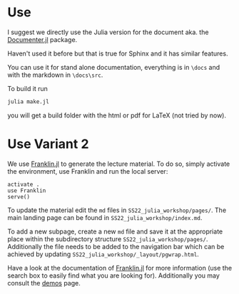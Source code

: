 # Use

I suggest we directly use the Julia version for the document aka. the [Documenter.jl](https://juliadocs.github.io/Documenter.jl/stable/man/guide/) package. 

Haven't used it before but that is true for Sphinx and it has similar features. 

You can use it for stand alone documentation, everything is in `\docs` and with the markdown in `\docs\src`.

To build it run 
```julia
julia make.jl
```
you will get a build folder with the html or pdf for LaTeX (not tried by now).

# Use Variant 2

We use [Franklin.jl](https://franklinjl.org) to generate the lecture material. To do so, simply activate the environment, use Franklin and run the local server:
```
activate .
use Franklin
serve()
```

To update the material edit the `md` files in `SS22_julia_workshop/pages/`. The main landing page can be found in `SS22_julia_workshop/index.md`.

To add a new subpage, create a new `md` file and save it at the appropriate place within the subdirectory structure `SS22_julia_workshop/pages/`. Additionally the file needs to be added to the navigation bar which can be achieved by updating `SS22_julia_workshop/_layout/pgwrap.html`.

Have a look at the documentation of [Franklin.jl](https://franklinjl.org) for more information (use the search box to easily find what you are looking for). Additionally you may consult the [demos](https://franklinjl.org/demos/) page.